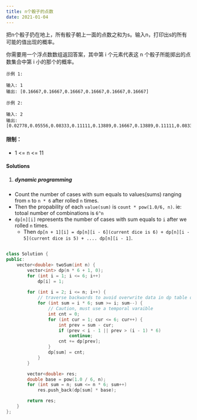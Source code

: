 ```yaml
---
title: n个骰子的点数
date: 2021-01-04
---
```

把n个骰子扔在地上，所有骰子朝上一面的点数之和为s。输入n，打印出s的所有可能的值出现的概率。

 

你需要用一个浮点数数组返回答案，其中第 i 个元素代表这 n 个骰子所能掷出的点数集合中第 i 小的那个的概率。

 

```
示例 1:

输入: 1
输出: [0.16667,0.16667,0.16667,0.16667,0.16667,0.16667]

示例 2:

输入: 2
输出: [0.02778,0.05556,0.08333,0.11111,0.13889,0.16667,0.13889,0.11111,0.08333,0.05556,0.02778]
```

 

#### 限制：

- 1 <= n <= 11


#### Solutions

1. ##### dynamic programming

- Count the number of cases with sum equals to values(sums) ranging from `n` to `n * 6` after rolled `n` times.
- Then the propability of each `value(sum)` is `count * pow(1.0/6, n)`. ie: totoal number of combinations is `6^n`
- `dp[n][i]` represents the number of cases with sum equals to `i` after we rolled `n` times.
    - Then `dp[n + 1][i] = dp[n][i - 6](current dice is 6) + dp[n][i - 5](current dice is 5) + .... dp[n][i - 1]`.

```cpp

class Solution {
public:
    vector<double> twoSum(int n) {
        vector<int> dp(n * 6 + 1, 0);
        for (int i = 1; i <= 6; i++)
            dp[i] = 1;
        
        for (int i = 2; i <= n; i++) {
            // traverse backwards to avoid overwrite data in dp table of the last time
            for (int sum = i * 6; sum >= i; sum--) {
                // Caution, must use a temporal varaible
                int cnt = 0;
                for (int cur = 1; cur <= 6; cur++) {
                    int prev = sum - cur;
                    if (prev < i - 1 || prev > (i - 1) * 6)
                        continue;
                    cnt += dp[prev];
                }
                dp[sum] = cnt;
            }
        }

        vector<double> res;
        double base = pow(1.0 / 6, n);
        for (int sum = n; sum <= n * 6; sum++)
            res.push_back(dp[sum] * base);

        return res;
    }
};
```